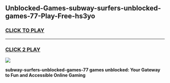 
## Unblocked-Games-subway-surfers-unblocked-games-77-Play-Free-hs3yo
<h3>
<a href="https://premium76.site?title=subway-surfers-unblocked-games-77&ref=23A">CLICK TO PLAY</a></h3>
<hr>

<h3>
<a href="https://premium76.site?title=subway-surfers-unblocked-games-77&ref=23A">CLICK 2 PLAY</a>
  
</h3>

<a href="https://premium76.site?title=subway-surfers-unblocked-games-77&ref=23A"><img src="https://clearcache.store/games.png"></a>


**subway-surfers-unblocked-games-77 games unblocked: Your Gateway to Fun and Accessible Online Gaming**
